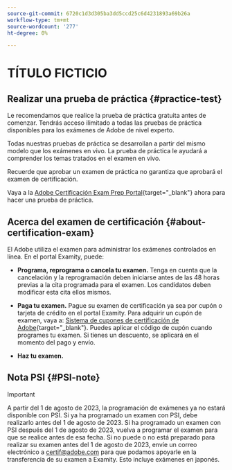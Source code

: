 ```yaml
---
source-git-commit: 6720c1d3d305ba3dd5ccd25c6d4231893a69b26a
workflow-type: tm+mt
source-wordcount: '277'
ht-degree: 0%

---
```

# TÍTULO FICTICIO

## Realizar una prueba de práctica {#practice-test}

Le recomendamos que realice la prueba de práctica gratuita antes de comenzar. Tendrás acceso ilimitado a todas las pruebas de práctica disponibles para los exámenes de Adobe de nivel experto.

Todas nuestras pruebas de práctica se desarrollan a partir del mismo modelo que los exámenes en vivo. La prueba de práctica le ayudará a comprender los temas tratados en el examen en vivo.

Recuerde que aprobar un examen de práctica no garantiza que aprobará el examen de certificación.

Vaya a la [Adobe Certificación Exam Prep Portal](https://www.certmetrics.com/adobe/candidate/gmetrix_sso.aspx){target="_blank"} ahora para hacer una prueba de práctica.

## Acerca del examen de certificación {#about-certification-exam}

El Adobe utiliza el examen para administrar los exámenes controlados en línea. En el portal Examity, puede:

* **Programa, reprograma o cancela tu examen.** Tenga en cuenta que la cancelación y la reprogramación deben iniciarse antes de las 48 horas previas a la cita programada para el examen. Los candidatos deben modificar esta cita ellos mismos.

* **Paga tu examen.** Pague su examen de certificación ya sea por cupón o tarjeta de crédito en el portal Examity. Para adquirir un cupón de examen, vaya a: [Sistema de cupones de certificación de Adobe](https://market.xvoucher.com/adobe/global){target="_blank"}. Puedes aplicar el código de cupón cuando programes tu examen. Si tienes un descuento, se aplicará en el momento del pago y envío.

* **Haz tu examen.**

## Nota PSI {#PSI-note}

>[!IMPORTANT]
>
>A partir del 1 de agosto de 2023, la programación de exámenes ya no estará disponible con PSI. Si ya ha programado un examen con PSI, debe realizarlo antes del 1 de agosto de 2023. Si ha programado un examen con PSI después del 1 de agosto de 2023, vuelva a programar el examen para que se realice antes de esa fecha. Si no puede o no está preparado para realizar su examen antes del 1 de agosto de 2023, envíe un correo electrónico a <certif@adobe.com> para que podamos apoyarle en la transferencia de su examen a Examity. Esto incluye exámenes en japonés.
